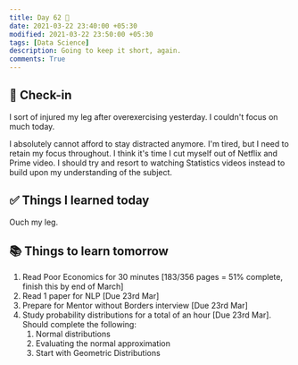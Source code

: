 ```yaml
---
title: Day 62 🥙
date: 2021-03-22 23:40:00 +05:30
modified: 2021-03-22 23:50:00 +05:30
tags: [Data Science]
description: Going to keep it short, again.
comments: True
---
```


## 📩 Check-in

I sort of injured my leg after overexercising yesterday. I couldn't focus on much today.

I absolutely cannot afford to stay distracted anymore. I'm tired, but I need to retain my focus throughout. I think it's time I cut myself out of Netflix and Prime video. I should try and resort to watching Statistics videos instead to build upon my understanding of the subject.

## ✅ Things I learned today

Ouch my leg.

## 📚 Things to learn tomorrow

1. Read Poor Economics for 30 minutes [183/356 pages = 51% complete, finish this by end of March]
2. Read 1 paper for NLP [Due 23rd Mar]
3. Prepare for Mentor without Borders interview [Due 23rd Mar]
4. Study probability distributions for a total of an hour [Due 23rd Mar]. Should complete the following:
   1. Normal distributions
   2. Evaluating the normal approximation
   3. Start with Geometric Distributions
